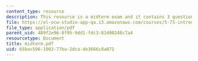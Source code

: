 ```yaml
---
content_type: resource
description: This resource is a midterm exam and it contains 3 questions on wave functions.
file: https://ol-ocw-studio-app-qa.s3.amazonaws.com/courses/5-73-introductory-quantum-mechanics-i-fall-2005/65bac596100277ba2dcade3666c8a071_midterm.pdf
file_type: application/pdf
parent_uid: 489f2e96-8f95-9dd1-fdc3-81d00248c7a4
resourcetype: Document
title: midterm.pdf
uid: 65bac596-1002-77ba-2dca-de3666c8a071
---
```

